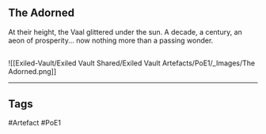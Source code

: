 ## The Adorned
At their height, the Vaal glittered under the sun.
A decade, a century, an aeon of prosperity...
now nothing more than a passing wonder.
##
![[Exiled-Vault/Exiled Vault Shared/Exiled Vault Artefacts/PoE1/_Images/The Adorned.png]]

---
## Tags
#Artefact
#PoE1